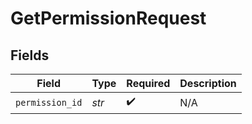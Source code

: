 # GetPermissionRequest


## Fields

| Field              | Type               | Required           | Description        |
| ------------------ | ------------------ | ------------------ | ------------------ |
| `permission_id`    | *str*              | :heavy_check_mark: | N/A                |
